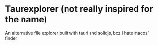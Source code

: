 # Taurexplorer (not really inspired for the name)

An alternative file explorer built with tauri and solidjs, bcz I hate macos' finder
